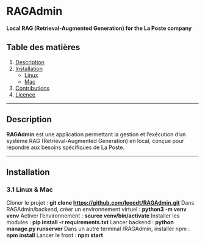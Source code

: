 # RAGAdmin  
**Local RAG (Retrieval-Augmented Generation) for the La Poste company**

## Table des matières  
1. [Description](#description)   
2. [Installation](#installation)  
    - [Linux](#linux)  
    - [Mac](#mac)   
3. [Contributions](#contributions)  
4. [Licence](#licence)  

---

## Description  
**RAGAdmin** est une application permettant la gestion et l’exécution d’un système RAG (Retrieval-Augmented Generation) en local, conçue pour répondre aux besoins spécifiques de La Poste. 

---

## Installation  

### 3.1 Linux & Mac 
   
   Cloner le projet : **git clone https://github.com/leocdt/RAGAdmin.git**
   Dans RAGAdmin/backend, créer un environnement virtuel : **python3 -m venv venv**
   Activer l’environnement : **source venv/bin/activate**
   Installer les modules : **pip install -r requirements.txt** 
   Lancer backend : **python manage.py runserver** 
   Dans un autre terminal 
   /RAGAdmin, installer npm : **npm install**
   Lancer le front : **npm start**
   


